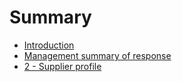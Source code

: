 # Summary

* [Introduction](README.md)
* [Management summary of response](1-management_summary_of_response.md)
* [2 - Supplier profile](2-supplier_profile.md)

